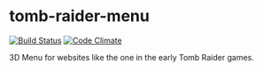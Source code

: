 tomb-raider-menu
================
[![Build Status](https://travis-ci.org/namelivia/tomb-raider-menu.svg?branch=master)](https://travis-ci.org/namelivia/tomb-raider-menu)
[![Code Climate](https://codeclimate.com/github/namelivia/tomb-raider-menu/badges/gpa.svg)](https://codeclimate.com/github/namelivia/tomb-raider-menu)

3D Menu for websites like the one in the early Tomb Raider games.
